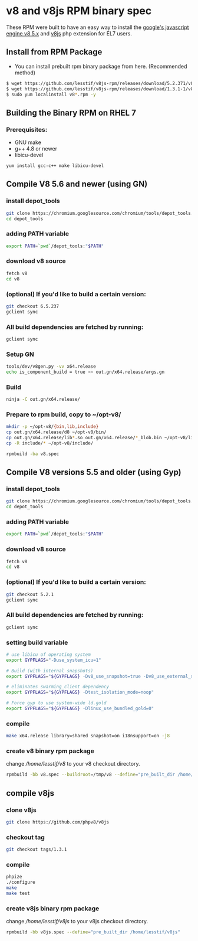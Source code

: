 # v8 and v8js RPM binary spec

These RPM were built to have an easy way to install the [google's javascript engine v8 5.x](https://developers.google.com/v8/) and [v8js](https://github.com/phpv8/v8js) php extension for EL7 users.

## Install from RPM Package

- You can install prebuilt rpm binary package from here. (Recommended method)


```bash
$ wget https://github.com/lesstif/v8js-rpm/releases/download/5.2.371/v8-5.2.371-1.x86_64.rpm
$ wget https://github.com/lesstif/v8js-rpm/releases/download/1.3.1-1/v8js-1.3.1-2.x86_64.rpm
$ sudo yum localinstall v8*.rpm -y 
```

## Building the Binary RPM on RHEL 7


### Prerequisites:

- GNU make 
- g++ 4.8 or newer
- libicu-devel


```bash
yum install gcc-c++ make libicu-devel
```

## Compile V8 5.6 and newer (using GN)

### install depot_tools

  ```bash
  git clone https://chromium.googlesource.com/chromium/tools/depot_tools.git
  cd depot_tools
  ```

### adding PATH variable

  ```bash
  export PATH=`pwd`/depot_tools:"$PATH"
  ```

### download v8 source
  ```bash
  fetch v8
  cd v8
  ```

### (optional) If you'd like to build a certain version:
  ```bash
  git checkout 6.5.237
  gclient sync
  ```

### All build dependencies are fetched by running:
  ```bash
  gclient sync
  ```

### Setup GN
  ```bash
  tools/dev/v8gen.py -vv x64.release
  echo is_component_build = true >> out.gn/x64.release/args.gn
  ```

### Build
  ```bash
  ninja -C out.gn/x64.release/
  ```

### Prepare to rpm build, copy to ~/opt-v8/
  ```bash
  mkdir -p ~/opt-v8/{bin,lib,include}
  cp out.gn/x64.release/d8 ~/opt-v8/bin/
  cp out.gn/x64.release/lib*.so out.gn/x64.release/*_blob.bin ~/opt-v8/lib/
  cp -R include/* ~/opt-v8/include/
  ```

  ```bash
  rpmbuild -ba v8.spec
  ```

## Compile V8 versions 5.5 and older (using Gyp)

### install depot_tools

  ```bash
  git clone https://chromium.googlesource.com/chromium/tools/depot_tools.git
  cd depot_tools
  ```

### adding PATH variable

  ```bash
  export PATH=`pwd`/depot_tools:"$PATH"
  ```

### download v8 source

  ```bash
  fetch v8
  cd v8
  ```

### (optional) If you'd like to build a certain version:
  ```bash
  git checkout 5.2.1
  gclient sync
  ```

### All build dependencies are fetched by running:

  ```bash
  gclient sync
  ```

### setting build variable

  ```bash
  # use libicu of operating system
  export GYPFLAGS="-Duse_system_icu=1"

  # Build (with internal snapshots)
  export GYPFLAGS="${GYPFLAGS} -Dv8_use_snapshot=true -Dv8_use_external_startup_data=0 "

  # eliminates swarming_client dependency
  export GYPFLAGS="${GYPFLAGS} -Dtest_isolation_mode=noop"

  # Force gyp to use system-wide ld.gold
  export GYPFLAGS="${GYPFLAGS} -Dlinux_use_bundled_gold=0"
  ```

### compile

  ```bash
  make x64.release library=shared snapshot=on i18nsupport=on -j8
  ```

### create v8 binary rpm package

change */home/lesstif/v8* to your v8 checkout directory.

```bash
rpmbuild -bb v8.spec --buildroot=/tmp/v8 --define="pre_built_dir /home/lesstif/v8"
```

## compile v8js


### clone v8js

  ```bash
  git clone https://github.com/phpv8/v8js
  ```

### checkout tag

  ```bash
  git checkout tags/1.3.1
  ```

### compile

  ```bash
  phpize
  ./configure
  make
  make test
  ```

### create v8js binary rpm package

change */home/lesstif/v8js* to your v8js checkout directory.

```bash
rpmbuild -bb v8js.spec --define="pre_built_dir /home/lesstif/v8js"
```
